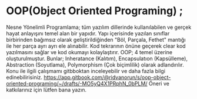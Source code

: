 # OOP(Object Oriented Programing) ;
Nesne Yönelimli Programlama; tüm yazılım dillerinde kullanılabilen ve gerçek hayat anlayışını temel alan bir yapıdır. Yapı içerisinde yazılan sınıflar birbirinden bağımsız olarak geliştirildiğinden "Böl, Parçala, Fethet" mantığı ile her parça ayrı ayrı ele alınabilir. Kod tekrarının önüne geçerek clear kod yazılmasını sağlar ve kod okumayı kolaylaştırır. OOP; 4 temel üzerine oluşturulmuştur. Bunlar; Inheratance (Kalıtım), Encapsulatıon (Kapsülleme), Abstraction (Soyutlama), Polymorphism (Çok biçimlilik) olarak adlandırılır.
Konu ile ilgili çalışmamı gitbboktan inceleyebilir ve daha fazla bilgi edinebilirisiniz. https://app.gitbook.com/@ridvanorun/s/oop-object-oriented-programing/~/drafts/-MO5yQ4X1PRphN_0bPLM/
Öneri ve katkılarınız için lütfen bana yazın.
